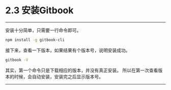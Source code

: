 # 2.3 安装Gitbook

---

安装十分简单，只需要一行命令即可。

```bash
npm install -g gitbook-cli
```

接下来，查看一下版本，如果结果有个版本号，说明安装成功。

```bash
gitbook -V
```

其实，第一个命令只是下载相应的版本，并没有真正安装。
所以在第一次查看版本的时候，会自动安装，安装完之后显示版本号。

---
